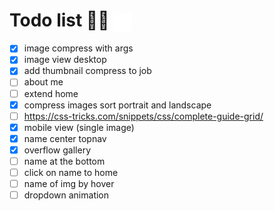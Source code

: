 
<h1>Todo list 🏯📅
<img src="./images/watermark/favicon.png" height="30px" align="center"></h1>

- [x] image compress with args 
- [x] image view desktop
- [x] add thumbnail compress to job
- [ ] about me 
- [ ] extend home 
- [x] compress images sort portrait and landscape
- [ ] https://css-tricks.com/snippets/css/complete-guide-grid/
- [x] mobile view (single image)
- [x] name center topnav
- [x] overflow gallery
- [ ] name at the bottom
- [ ] click on name to home
- [ ] name of img by hover
- [ ] dropdown animation

